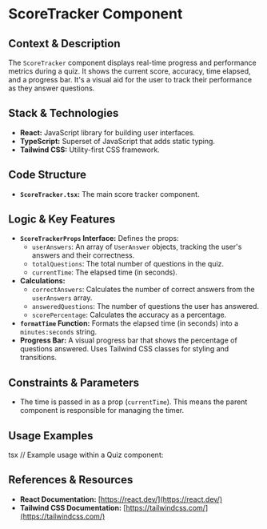 # ScoreTracker Component

## Context & Description

The `ScoreTracker` component displays real-time progress and performance metrics during a quiz. It shows the current score, accuracy, time elapsed, and a progress bar. It's a visual aid for the user to track their performance as they answer questions.

## Stack & Technologies

-   **React:** JavaScript library for building user interfaces.
-   **TypeScript:** Superset of JavaScript that adds static typing.
-   **Tailwind CSS:** Utility-first CSS framework.

## Code Structure

-   **`ScoreTracker.tsx`:** The main score tracker component.

## Logic & Key Features

-   **`ScoreTrackerProps` Interface:** Defines the props:
    -   `userAnswers`: An array of `UserAnswer` objects, tracking the user's answers and their correctness.
    -   `totalQuestions`: The total number of questions in the quiz.
    -   `currentTime`: The elapsed time (in seconds).
-   **Calculations:**
    -   `correctAnswers`: Calculates the number of correct answers from the `userAnswers` array.
    -   `answeredQuestions`:  The number of questions the user has answered.
    -   `scorePercentage`: Calculates the accuracy as a percentage.
-   **`formatTime` Function:**  Formats the elapsed time (in seconds) into a `minutes:seconds` string.
-   **Progress Bar:**  A visual progress bar that shows the percentage of questions answered.  Uses Tailwind CSS classes for styling and transitions.

## Constraints & Parameters

-   The time is passed in as a prop (`currentTime`).  This means the parent component is responsible for managing the timer.

## Usage Examples
tsx
// Example usage within a Quiz component:
<ScoreTracker
    userAnswers={userAnswers}
    totalQuestions={totalQuestions}
    currentTime={currentTime}
/>


## References & Resources

-   **React Documentation:** [https://react.dev/](https://react.dev/)
-   **Tailwind CSS Documentation:** [https://tailwindcss.com/](https://tailwindcss.com/)
